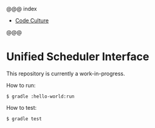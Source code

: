 @@@ index

* [Code Culture](code-culture.md)

@@@

# Unified Scheduler Interface

This repository is currently a work-in-progress.



How to run:

```
$ gradle :hello-world:run
```


How to test:

```
$ gradle test
```
